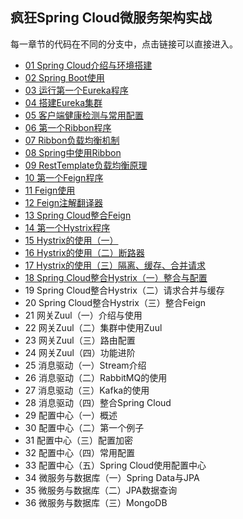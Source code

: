 ## 疯狂Spring Cloud微服务架构实战

每一章节的代码在不同的分支中，点击链接可以直接进入。

- [01 Spring Cloud介绍与环境搭建](https://github.com/elegance/spring-cloud/tree/1-01)
- [02 Spring Boot使用](https://github.com/elegance/spring-cloud/tree/1-02/first-spring-boot)
- [03 运行第一个Eureka程序](https://github.com/elegance/spring-cloud/tree/1-03/first-eureka)
- [04 搭建Eureka集群](https://github.com/elegance/spring-cloud/tree/1-04/first-eureka)
- [05 客户端健康检测与常用配置](https://github.com/elegance/spring-cloud/tree/1-05/eureka-conf-health)
- [06 第一个Ribbon程序](https://github.com/elegance/spring-cloud/tree/1-06/first-ribbon)
- [07 Ribbon负载均衡机制](https://github.com/elegance/spring-cloud/tree/1-07/ribbon-1-07)
- [08 Spring中使用Ribbon](https://github.com/elegance/spring-cloud/tree/1-08/ribbon-108)
- [09 RestTemplate负载均衡原理](https://github.com/elegance/spring-cloud/tree/1-09/resttemplate-lb-principle)
- [10 第一个Feign程序](https://github.com/elegance/spring-cloud/tree/1-10/first-feign)
- [11 Feign使用](https://github.com/elegance/spring-cloud/tree/2-01/feign-02)
- [12 Feign注解翻译器](https://github.com/elegance/spring-cloud/tree/2-02/feign-03)
- [13 Spring Cloud整合Feign](https://github.com/elegance/spring-cloud/tree/2-03/ch-02-03)
- [14 第一个Hystrix程序](https://github.com/elegance/spring-cloud/tree/2-04/ch-02-04)
- [15 Hystrix的使用（一）](https://github.com/elegance/spring-cloud/tree/2-05/ch-02-05)
- [16 Hystrix的使用（二）断路器](https://github.com/elegance/spring-cloud/tree/2-06/ch-02-06)
- [17 Hystrix的使用（三）隔离、缓存、合并请求](https://github.com/elegance/spring-cloud/tree/2-07/ch-02-07)
- [18 Spring Cloud整合Hystrix（一）整合与配置](https://github.com/elegance/spring-cloud/tree/2-08/ch-02-08)
- 19 Spring Cloud整合Hystrix（二）请求合并与缓存
- 20 Spring Cloud整合Hystrix（三）整合Feign
- 21 网关Zuul（一）介绍与使用
- 22 网关Zuul（二）集群中使用Zuul
- 23 网关Zuul（三）路由配置
- 24 网关Zuul（四）功能进阶
- 25 消息驱动（一）Stream介绍
- 26 消息驱动（二）RabbitMQ的使用
- 27 消息驱动（三）Kafka的使用
- 28 消息驱动（四）整合Spring Cloud
- 29 配置中心（一）概述
- 30 配置中心（二）第一个例子
- 31 配置中心（三）配置加密
- 32 配置中心（四）常用配置
- 33 配置中心（五）Spring Cloud使用配置中心
- 34 微服务与数据库（一）Spring Data与JPA
- 35 微服务与数据库（二）JPA数据查询
- 36 微服务与数据库（三）MongoDB